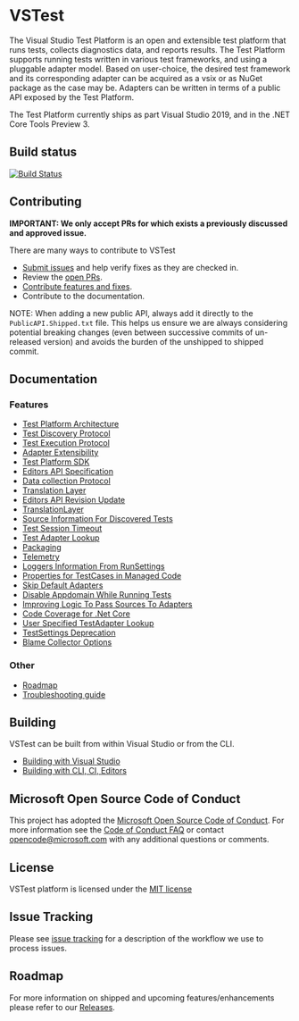 # VSTest

The Visual Studio Test Platform is an open and extensible test platform that runs tests, collects diagnostics data, and reports results. The Test Platform supports running tests written in various test frameworks, and using a pluggable adapter model. Based on user-choice, the desired test framework and its corresponding adapter can be acquired as a vsix or as NuGet package as the case may be. Adapters can be written in terms of a public API exposed by the Test Platform.

The Test Platform currently ships as part Visual Studio 2019, and in the .NET Core Tools Preview 3.

## Build status

[![Build Status](https://dev.azure.com/dnceng/public/_apis/build/status/Microsoft/vstest/microsoft.vstest.ci?branchName=main)](https://dev.azure.com/dnceng/public/_build/latest?definitionId=935&branchName=main)

## Contributing

**IMPORTANT: We only accept PRs for which exists a previously discussed and approved issue.**

There are many ways to contribute to VSTest

- [Submit issues](https://github.com/Microsoft/vstest/issues) and help verify fixes as they are checked in.
- Review the [open PRs](https://github.com/Microsoft/vstest/pulls).
- [Contribute features and fixes](./docs/contribute.md).
- Contribute to the documentation.

NOTE: When adding a new public API, always add it directly to the `PublicAPI.Shipped.txt` file. This helps us ensure we are always considering potential breaking changes (even between successive commits of un-released version) and avoids the burden of the unshipped to shipped commit.

## Documentation

### Features

- [Test Platform Architecture](./docs/RFCs/0001-Test-Platform-Architecture.md)
- [Test Discovery Protocol](./docs/RFCs/0002-Test-Discovery-Protocol.md)
- [Test Execution Protocol](./docs/RFCs/0003-Test-Execution-Protocol.md)
- [Adapter Extensibility](./docs/RFCs/0004-Adapter-Extensibility.md)
- [Test Platform SDK](./docs/RFCs/0005-Test-Platform-SDK.md)
- [Editors API Specification](./docs/RFCs/0007-Editors-API-Specification.md)
- [Data collection Protocol](./docs/RFCs/0006-DataCollection-Protocol.md)
- [Translation Layer](./docs/RFCs/0008-TranslationLayer.md)
- [Editors API Revision Update](./docs/RFCs/0009-Editors-API-RevisionUpdate.md)
- [TranslationLayer](./docs/RFCs/0008-TranslationLayer.md)
- [Source Information For Discovered Tests](./docs/RFCs/0010-Source-Information-For-Discovered-Tests.md)
- [Test Session Timeout](./docs/RFCs/0011-Test-Session-Timeout.md)
- [Test Adapter Lookup](./docs/RFCs/0013-Test-Adapter-Lookup.md)
- [Packaging](./docs/RFCs/0014-Packaging.md)
- [Telemetry](./docs/RFCs/0015-Telemetry.md)
- [Loggers Information From RunSettings](./docs/RFCs/0016-Loggers-Information-From-RunSettings.md)
- [Properties for TestCases in Managed Code](./docs/RFCs/0017-Managed-TestCase-Properties.md)
- [Skip Default Adapters](./docs/RFCs/0018-Skip-Default-Adapters.md)
- [Disable Appdomain While Running Tests](./docs/RFCs/0019-Disable-Appdomain-While-Running-Tests.md)
- [Improving Logic To Pass Sources To Adapters](./docs/RFCs/0020-Improving-Logic-To-Pass-Sources-To-Adapters.md)
- [Code Coverage for .Net Core](./docs/RFCs/0021-CodeCoverageForNetCore.md)
- [User Specified TestAdapter Lookup](./docs/RFCs/0022-User-Specified-TestAdapter-Lookup.md)
- [TestSettings Deprecation](./docs/RFCs/0023-TestSettings-Deprecation.md)
- [Blame Collector Options](./docs/RFCs/0024-Blame-Collector-Options.md)

### Other

- [Roadmap](./docs/releases.md)
- [Troubleshooting guide](./docs/troubleshooting.md)

## Building

VSTest can be built from within Visual Studio or from the CLI.

- [Building with Visual Studio](./docs/contribute.md#building-with-visual-studio)
- [Building with CLI, CI, Editors](./docs/contribute.md#building-with-cli-ci-editors)

## Microsoft Open Source Code of Conduct

This project has adopted the [Microsoft Open Source Code of Conduct](https://opensource.microsoft.com/codeofconduct/). For more information see the [Code of Conduct FAQ](https://opensource.microsoft.com/codeofconduct/faq/) or contact [opencode@microsoft.com](mailto:opencode@microsoft.com) with any additional questions or comments.

## License

VSTest platform is licensed under the [MIT license](./LICENSE)

## Issue Tracking

Please see [issue tracking](./issuetracking.md) for a description of the workflow we use to process issues.

## Roadmap

For more information on shipped and upcoming features/enhancements please refer to our [Releases](./docs/releases.md).
